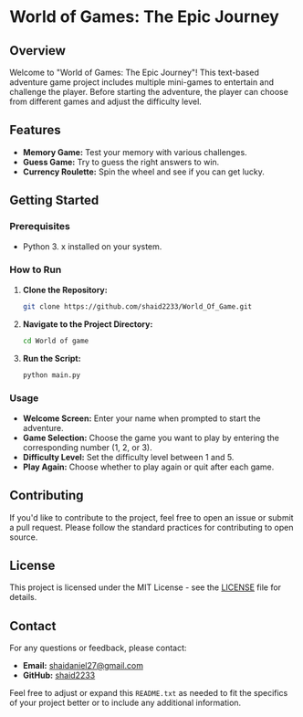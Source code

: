
# World of Games: The Epic Journey

## Overview

Welcome to "World of Games: The Epic Journey"! This text-based adventure game project includes multiple mini-games to entertain and challenge the player. Before starting the adventure, the player can choose from different games and adjust the difficulty level.

## Features

- **Memory Game:** Test your memory with various challenges.
- **Guess Game:** Try to guess the right answers to win.
- **Currency Roulette:** Spin the wheel and see if you can get lucky.

## Getting Started

### Prerequisites

- Python 3. x installed on your system.

### How to Run

1. **Clone the Repository:**

    ```bash
    git clone https://github.com/shaid2233/World_Of_Game.git
    ```

2. **Navigate to the Project Directory:**

    ```bash
    cd World of game
    ```

3. **Run the Script:**

    ```bash
    python main.py
    ```

### Usage

- **Welcome Screen:** Enter your name when prompted to start the adventure.
- **Game Selection:** Choose the game you want to play by entering the corresponding number (1, 2, or 3).
- **Difficulty Level:** Set the difficulty level between 1 and 5.
- **Play Again:** Choose whether to play again or quit after each game.

## Contributing

If you'd like to contribute to the project, feel free to open an issue or submit a pull request. Please follow the standard practices for contributing to open source.

## License

This project is licensed under the MIT License - see the [LICENSE](LICENSE) file for details.

## Contact

For any questions or feedback, please contact:

- **Email:** shaidaniel27@gmail.com
- **GitHub:** [shaid2233](https://github.com/shaid2233)



Feel free to adjust or expand this `README.txt` as needed to fit the specifics of your project better or to include any additional information.
